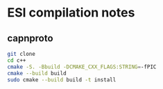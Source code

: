# ESI compilation notes

## capnproto

```sh
git clone
cd c++
cmake -S. -Bbuild -DCMAKE_CXX_FLAGS:STRING=-fPIC
cmake --build build
sudo cmake --build build -t install
```
